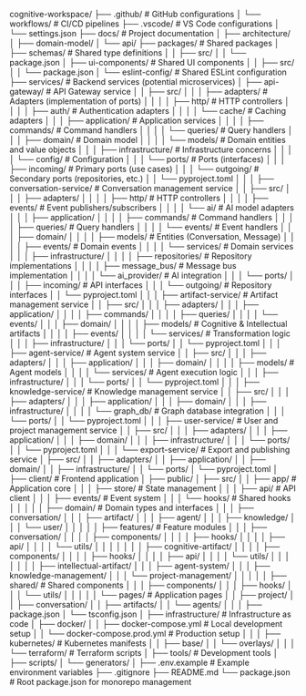 cognitive-workspace/
├── .github/                          # GitHub configurations
│   └── workflows/                    # CI/CD pipelines
├── .vscode/                         # VS Code configurations
│   └── settings.json
├── docs/                            # Project documentation
│   ├── architecture/
│   ├── domain-model/
│   └── api/
├── packages/                        # Shared packages
│   ├── schemas/                     # Shared type definitions
│   │   ├── src/
│   │   └── package.json
│   ├── ui-components/               # Shared UI components
│   │   ├── src/
│   │   └── package.json
│   └── eslint-config/               # Shared ESLint configuration
├── services/                        # Backend services (potential microservices)
│   ├── api-gateway/                 # API Gateway service
│   │   ├── src/
│   │   │   ├── adapters/            # Adapters (implementation of ports)
│   │   │   │   ├── http/            # HTTP controllers
│   │   │   │   ├── auth/            # Authentication adapters
│   │   │   │   └── cache/           # Caching adapters
│   │   │   ├── application/         # Application services
│   │   │   │   ├── commands/        # Command handlers
│   │   │   │   └── queries/         # Query handlers
│   │   │   ├── domain/              # Domain model
│   │   │   │   └── models/          # Domain entities and value objects
│   │   │   ├── infrastructure/      # Infrastructure concerns
│   │   │   │   └── config/          # Configuration
│   │   │   └── ports/               # Ports (interfaces)
│   │   │       ├── incoming/        # Primary ports (use cases)
│   │   │       └── outgoing/        # Secondary ports (repositories, etc.)
│   │   └── pyproject.toml
│   │
│   ├── conversation-service/        # Conversation management service
│   │   ├── src/
│   │   │   ├── adapters/
│   │   │   │   ├── http/            # HTTP controllers
│   │   │   │   ├── events/          # Event publishers/subscribers
│   │   │   │   └── ai/              # AI model adapters
│   │   │   ├── application/
│   │   │   │   ├── commands/        # Command handlers
│   │   │   │   ├── queries/         # Query handlers
│   │   │   │   └── events/          # Event handlers
│   │   │   ├── domain/
│   │   │   │   ├── models/          # Entities (Conversation, Message)
│   │   │   │   ├── events/          # Domain events
│   │   │   │   └── services/        # Domain services
│   │   │   ├── infrastructure/
│   │   │   │   ├── repositories/    # Repository implementations
│   │   │   │   ├── message_bus/     # Message bus implementation
│   │   │   │   └── ai_provider/     # AI integration
│   │   │   └── ports/
│   │   │       ├── incoming/        # API interfaces
│   │   │       └── outgoing/        # Repository interfaces
│   │   └── pyproject.toml
│   │
│   ├── artifact-service/            # Artifact management service
│   │   ├── src/
│   │   │   ├── adapters/
│   │   │   ├── application/
│   │   │   │   ├── commands/
│   │   │   │   ├── queries/
│   │   │   │   └── events/
│   │   │   ├── domain/
│   │   │   │   ├── models/          # Cognitive & Intellectual artifacts
│   │   │   │   ├── events/
│   │   │   │   └── services/        # Transformation logic
│   │   │   ├── infrastructure/
│   │   │   └── ports/
│   │   └── pyproject.toml
│   │
│   ├── agent-service/               # Agent system service
│   │   ├── src/
│   │   │   ├── adapters/
│   │   │   ├── application/
│   │   │   ├── domain/
│   │   │   │   ├── models/          # Agent models
│   │   │   │   └── services/        # Agent execution logic
│   │   │   ├── infrastructure/
│   │   │   └── ports/
│   │   └── pyproject.toml
│   │
│   ├── knowledge-service/           # Knowledge management service
│   │   ├── src/
│   │   │   ├── adapters/
│   │   │   ├── application/
│   │   │   ├── domain/
│   │   │   ├── infrastructure/
│   │   │   │   └── graph_db/        # Graph database integration
│   │   │   └── ports/
│   │   └── pyproject.toml
│   │
│   ├── user-service/                # User and project management service
│   │   ├── src/
│   │   │   ├── adapters/
│   │   │   ├── application/
│   │   │   ├── domain/
│   │   │   ├── infrastructure/
│   │   │   └── ports/
│   │   └── pyproject.toml
│   │
│   └── export-service/              # Export and publishing service
│       ├── src/
│       │   ├── adapters/
│       │   ├── application/
│       │   ├── domain/
│       │   ├── infrastructure/
│       │   └── ports/
│       └── pyproject.toml
│
├── client/                          # Frontend application
│   ├── public/
│   ├── src/
│   │   ├── app/                     # Application core
│   │   │   ├── store/               # State management
│   │   │   ├── api/                 # API client
│   │   │   ├── events/              # Event system
│   │   │   └── hooks/               # Shared hooks
│   │   │
│   │   ├── domain/                  # Domain types and interfaces
│   │   │   ├── conversation/
│   │   │   ├── artifact/
│   │   │   ├── agent/
│   │   │   ├── knowledge/
│   │   │   └── user/
│   │   │
│   │   ├── features/                # Feature modules
│   │   │   ├── conversation/
│   │   │   │   ├── components/
│   │   │   │   ├── hooks/
│   │   │   │   ├── api/
│   │   │   │   └── utils/
│   │   │   │
│   │   │   ├── cognitive-artifact/
│   │   │   │   ├── components/
│   │   │   │   ├── hooks/
│   │   │   │   ├── api/
│   │   │   │   └── utils/
│   │   │   │
│   │   │   ├── intellectual-artifact/
│   │   │   ├── agent-system/
│   │   │   ├── knowledge-management/
│   │   │   └── project-management/
│   │   │
│   │   ├── shared/                  # Shared components
│   │   │   ├── components/
│   │   │   ├── hooks/
│   │   │   └── utils/
│   │   │
│   │   └── pages/                   # Application pages
│   │       ├── project/
│   │       ├── conversation/
│   │       ├── artifacts/
│   │       └── agents/
│   │
│   ├── package.json
│   └── tsconfig.json
│
├── infrastructure/                  # Infrastructure as code
│   ├── docker/
│   │   ├── docker-compose.yml       # Local development setup
│   │   └── docker-compose.prod.yml  # Production setup
│   │
│   ├── kubernetes/                  # Kubernetes manifests
│   │   ├── base/
│   │   └── overlays/
│   │
│   └── terraform/                   # Terraform scripts
│
├── tools/                           # Development tools
│   ├── scripts/
│   └── generators/
│
├── .env.example                     # Example environment variables
├── .gitignore
├── README.md
└── package.json                     # Root package.json for monorepo management
